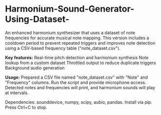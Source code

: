 # Harmonium-Sound-Generator-Using-Dataset-

An enhanced harmonium synthesizer that uses a dataset of note frequencies for accurate musical note mapping. This version includes a cooldown period to prevent repeated triggers and improves note detection using a CSV-based frequency table ("note_dataset.csv").

**Key features:**
Real-time pitch detection and harmonium synthesis
Note lookup from a custom dataset
Throttled output to reduce duplicate triggers
Background audio generation

**Usage:**
Prepared a CSV file named "note_dataset.csv" with "Note" and "Frequency" columns.
Run the script and provide microphone access.
Detected notes and frequencies will print, and harmonium sounds will play at intervals.

Dependencies: sounddevice, numpy, scipy, aubio, pandas. Install via pip. Press Ctrl+C to stop.
